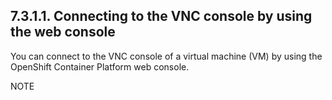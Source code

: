 ## 7.3.1.1. Connecting to the VNC console by using the web console

You can connect to the VNC console of a virtual machine (VM) by using the OpenShift Container Platform web console.

NOTE

<!-- image -->

